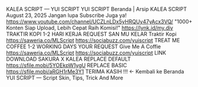 KALEA SCRIPT — YUI SCRIPT
YUI SCRIPT
Beranda
|
Arsip
KALEA SCRIPT
August 23, 2025
Jangan lupa Subscribe Juga ya!
https://www.youtube.com/channel/UCZLnLDx5yHRQUy47yAcx3VQ/
"1000+ Konten Siap Upload, Lebih Cepat Raih Komisi!"
https://lynk.id/my.diy
TRAKTIR KOPI 1-2 HARI KERJA REQUEST SAN MU KELAR
Traktir Kopi
https://saweria.co/MLScript
https://sociabuzz.com/yuiscript
TREAT ME COFFEE 1-2 WORKING DAYS YOUR REQUEST
Give Me A Coffie
https://saweria.co/MLScript
https://sociabuzz.com/yuiscript
LINK DOWNLOAD
SAKURA X KALEA
REPLACE DEFAULT
https://sfile.mobi/5YOEkpW1ygU
REPLACE BASIC
https://sfile.mobi/aRGH1rMe3Y1
TERIMA KASIH !!!
← Kembali ke Beranda
YUI SCRIPT — Script Skin, Tips, Trick And More